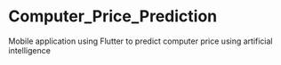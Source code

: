 # Computer_Price_Prediction
Mobile application using Flutter to predict computer price using artificial intelligence

